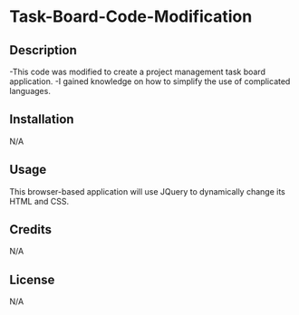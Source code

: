 # Task-Board-Code-Modification

## Description

-This code was modified to create a project management task board application.
-I gained knowledge on how to simplify the use of complicated languages.

## Installation

N/A

## Usage

This browser-based application will use JQuery to dynamically change its HTML and CSS.

## Credits

N/A

## License

N/A